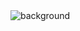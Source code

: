 <img src="https://r4.wallpaperflare.com/wallpaper/477/71/766/sunset-birds-uchiha-itachi-anime-wallpaper-d97058bde18afd9be637880f3051968d.jpg" alt="background">
